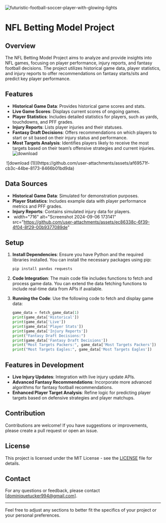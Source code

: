 <img>![futuristic-football-soccer-player-with-glowing-lights](https://github.com/user-attachments/assets/958a9409-57a9-45eb-bd3f-d3817ef4345b)<img>


# NFL Betting Model Project

## Overview

The NFL Betting Model Project aims to analyze and provide insights into NFL games, focusing on player performance, injury reports, and fantasy football decisions. The project utilizes historical game data, player statistics, and injury reports to offer recommendations on fantasy starts/sits and predict key player performance.

## Features

- **Historical Game Data**: Provides historical game scores and stats.
- **Live Game Scores**: Displays current scores of ongoing games.
- **Player Statistics**: Includes detailed statistics for players, such as yards, touchdowns, and PFF grades.
- **Injury Reports**: Lists player injuries and their statuses.
- **Fantasy Draft Decisions**: Offers recommendations on which players to start or sit based on their injury status and performance.
- **Most Targets Analysis**: Identifies players likely to receive the most targets based on their team’s offensive strategies and current injuries.
  <img>![download](https://github.com/user-attachments/assets/25887ef8-c4b5-4148-8b8d-b84e7edeb4ad)
<img>
<img>![download (1)](https://github.com/user-attachments/assets/af69571f-cb3c-44be-8173-8466b01bd9da)<img> 


## Data Sources

- **Historical Game Data**: Simulated for demonstration purposes.
- **Player Statistics**: Includes example data with player performance metrics and PFF grades.
- **Injury Reports**: Contains simulated injury data for players.
- <img> width="716" alt="Screenshot 2024-09-06 173141" src="https://github.com/user-attachments/assets/ec86338c-6f39-4f04-8f29-00b9377089de" <img>


## Setup

1. **Install Dependencies**:
   Ensure you have Python and the required libraries installed. You can install the necessary packages using pip:

   ```bash
   pip install pandas requests
   ```

2. **Code Integration**:
   The main code file includes functions to fetch and process game data. You can extend the data fetching functions to include real-time data from APIs if available.

3. **Running the Code**:
   Use the following code to fetch and display game data:

   ```python
   game_data = fetch_game_data(1)
   print(game_data['Historical'])
   print(game_data['Live'])
   print(game_data['Player Stats'])
   print(game_data['Injury Reports'])
   print("Fantasy Draft Decisions:")
   print(game_data['Fantasy Draft Decisions'])
   print("Most Targets Packers:", game_data['Most Targets Packers'])
   print("Most Targets Eagles:", game_data['Most Targets Eagles'])
   ```

## Features in Development

- **Live Injury Updates**: Integration with live injury update APIs.
- **Advanced Fantasy Recommendations**: Incorporate more advanced algorithms for fantasy football recommendations.
- **Enhanced Player Target Analysis**: Refine logic for predicting player targets based on defensive strategies and player matchups.

## Contribution

Contributions are welcome! If you have suggestions or improvements, please create a pull request or open an issue.

## License

This project is licensed under the MIT License - see the [LICENSE](LICENSE) file for details.

## Contact

For any questions or feedback, please contact [dominiquetucker994@gmail.com].

---

Feel free to adjust any sections to better fit the specifics of your project or your personal preferences.
